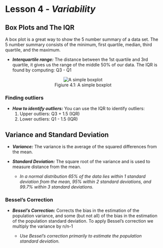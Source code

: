 # Lesson 4 - _Variability_

## Box Plots and The IQR

A box plot is a great way to show the 5 number summary of a data set. The 5 number summary consists of the minimum, first quartile, median, third quartile, and the maximum.

- **_Interquartile range:_** The distance between the 1st quartile and 3rd quartile, it gives us the range of the middle 50% of our data.
The IQR is found by computing: Q3 - Q1

<p align="center">
    <img align="center" alt="A simple boxplot" src=https://d2gne97vdumgn3.cloudfront.net/api/file/STem3CnrQSS47G6ePhZp><br/>
Figiure 4.1: A simple boxplot
</p>

### Finding outliers
-  **_How to identify outliers:_** You can use the IQR to identify outliers:
    1. Upper outliers: Q3 + 1.5 (IQR)
    2. Lower outliers: Q1 - 1.5 (IQR)

## Variance and Standard Deviation
- **_Variance:_** The variance is the average of the squared differences from the mean. 

- **_Standard Deviation:_** The square root of the variance and is used to measure distance from the mean.
     -  _In a normal distribution 65% of the data lies within 1 standard deviation from the mean,
95% within 2 standard deviations, and 99.7% within 3 standard deviations._

### Bessel’s Correction
- **_Bessel’s Correction:_** Corrects the bias in the estimation of the population
variance, and some (but not all) of the bias in the estimation of the population standard
deviation. To apply Bessel’s correction we multiply the variance by n/n-1

     -  _Use Bessel’s correction primarily to estimate the population standard deviation._
